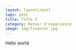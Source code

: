 ```yaml
---
layout: layouts/post
tags: post
title: Titre 3
category: Retour d'expérience
image: img/financer.jpg
---
```

Hello world

